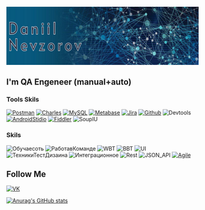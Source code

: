 [![Header](https://github.com/Danny-Pilot/Danny-Pilot/blob/main/assets/%D0%A0%D0%B8%D1%81%D1%83%D0%BD%D0%BE%D0%BA1.png)](https://ic.pics.livejournal.com/doktor_bolzen/38570064/322255/322255_original.gif)

## I'm QA Engeneer (manual+auto)

### Tools Skils
[![Postman](https://img.shields.io/badge/-Postman-000010?style=for-the-badge&logo=postman)](https://www.postman.com)
[![Charles](https://img.shields.io/badge/-Charlesproxy-000010?style=for-the-badge&logo)](https://www.charlesproxy.com/)
[![MySQL](https://img.shields.io/badge/-MySQL-000010?style=for-the-badge&logo=MySQL)](https://www.mysql.com/)
[![Metabase](https://img.shields.io/badge/-Metabase-000010?style=for-the-badge&logo=metabase)](https://www.metabase.com/)
[![Jira](https://img.shields.io/badge/-Jira-000010?style=for-the-badge&logo=Jira&logoColor=1E90FF)](https://www.atlassian.com/ru/software/jira)
[![Github](https://img.shields.io/badge/-Github-000010?style=for-the-badge&logo=github)](https://github.com/)
![Devtools](https://img.shields.io/badge/-Devtools-000010?style=for-the-badge&logo=Devtools)
[![AndroidStidio](https://img.shields.io/badge/-Android_studio-000010?style=for-the-badge&logo=Androidstudio)](https://developer.android.com/studio)
[![Fiddler](https://img.shields.io/badge/-Fiddler-000010?style=for-the-badge&logo=Fiddler)](https://www.telerik.com/fiddler)
![SoupIU](https://img.shields.io/badge/-SoupUI-000010?style=for-the-badge&logo=SoupUI)

 ### Skils
![Обучаесоть](https://img.shields.io/badge/-Обучаемость-000010?style=for-the-badge&logo)
![РаботавКоманде](https://img.shields.io/badge/-Работа_в_команде-000010?style=for-the-badge&logo)
![WBT](https://img.shields.io/badge/-WhiteBoxTesting-000010?style=for-the-badge&logo=whitebox)
![BBT](https://img.shields.io/badge/-BlackBoxTesting-000010?style=for-the-badge&logo=whitebox)
![UI](https://img.shields.io/badge/-UI_Testing-000010?style=for-the-badge&logo=UI)
![ТехникиТестДизаина](https://img.shields.io/badge/-Техники_Тест_Дизаина-000010?style=for-the-badge&logo)
![Интеграционное](https://img.shields.io/badge/-Интеграционное_тестирование-000010?style=for-the-badge&logo)
![Rest](https://img.shields.io/badge/-Rest-000010?style=for-the-badge&logo)
![JSON_API](https://img.shields.io/badge/-JSON_API-000010?style=for-the-badge&logo)
[![Agile](https://img.shields.io/badge/-Agile-000010?style=for-the-badge&logo=Agile)](https://agilemanifesto.org/)

## Follow Me
[![VK](https://img.shields.io/badge/-VK.Com-000010?style=for-the-badge&logo=vk&logoColor=1E90FF)](https://vk.com/jilytb)

[![Anurag's GitHub stats](https://github-readme-stats.vercel.app/api?username=Danny-Pilot&show_icons=true)](https://github.com/anuraghazra/github-readme-stats)
